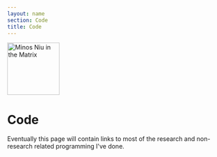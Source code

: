 ```yaml
---
layout: name
section: Code
title: Code
---
```


<img class='inset right' src='/images/me_matrix.png' title='Minos Niu' alt='Minos Niu in the Matrix' width='120px' />

Code
====
Eventually this page will contain links to most of the research and non-research
related programming I've done.

